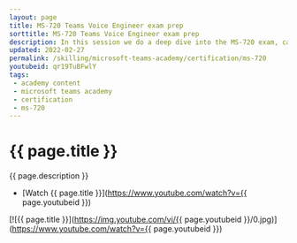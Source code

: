 ```yaml
---
layout: page
title: MS-720 Teams Voice Engineer exam prep
sorttitle: MS-720 Teams Voice Engineer exam prep
description: In this session we do a deep dive into the MS-720 exam, category by category, hit all the topics quickly and cover the level of detail you'll need to both understand the topics, as well as apply that knowledge towards successfully passing the exam.
updated: 2022-02-27
permalink: /skilling/microsoft-teams-academy/certification/ms-720
youtubeid: qr19TuBFwlY
tags: 
 - academy content
 - microsoft teams academy
 - certification
 - ms-720
---
```


# {{ page.title }}

{{ page.description }}

* [Watch {{ page.title }}](https://www.youtube.com/watch?v={{ page.youtubeid }})

[![{{ page.title }}](https://img.youtube.com/vi/{{ page.youtubeid }}/0.jpg)](https://www.youtube.com/watch?v={{ page.youtubeid }})